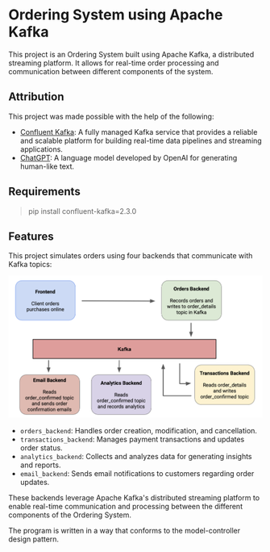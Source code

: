 # Ordering System using Apache Kafka

This project is an Ordering System built using Apache Kafka, a distributed streaming platform. It allows for real-time order processing and communication between different components of the system.

## Attribution

This project was made possible with the help of the following:

- [Confluent Kafka](https://www.confluent.io/): A fully managed Kafka service that provides a reliable and scalable platform for building real-time data pipelines and streaming applications.
- [ChatGPT](https://github.com/openai/chatgpt): A language model developed by OpenAI for generating human-like text.

## Requirements

> pip install confluent-kafka=2.3.0

## Features

This project simulates orders using four backends that communicate with Kafka topics:

![Image Description](design.png)

- `orders_backend`: Handles order creation, modification, and cancellation.
- `transactions_backend`: Manages payment transactions and updates order status.
- `analytics_backend`: Collects and analyzes data for generating insights and reports.
- `email_backend`: Sends email notifications to customers regarding order updates.

These backends leverage Apache Kafka's distributed streaming platform to enable real-time communication and processing between the different components of the Ordering System.

The program is written in a way that conforms to the model-controller design pattern.

